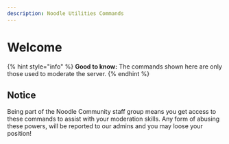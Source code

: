 ```yaml
---
description: Noodle Utilities Commands
---
```


# Welcome

{% hint style="info" %}
**Good to know:** The commands shown here are only those used to moderate the server.&#x20;
{% endhint %}

## Notice

Being part of the Noodle Community staff group means you get access to these commands to assist with your moderation skills. Any form of abusing these powers, will be reported to our admins and you may loose your position!



